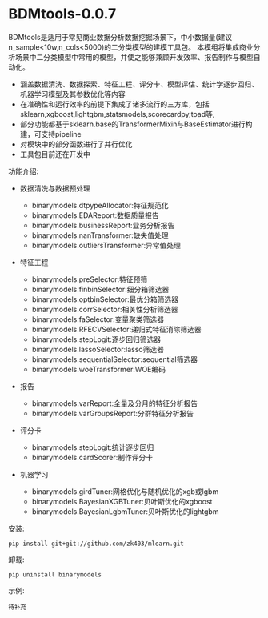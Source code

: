 # BDMtools-0.0.7

BDMtools是适用于常见商业数据分析数据挖掘场景下，中小数据量(建议n_sample<10w,n_cols<5000)的二分类模型的建模工具包。
本模组将集成商业分析场景中二分类模型中常用的模型，并使之能够兼顾开发效率、报告制作与模型自动化。

+ 涵盖数据清洗、数据探索、特征工程、评分卡、模型评估、统计学逐步回归、机器学习模型及其参数优化等内容
+ 在准确性和运行效率的前提下集成了诸多流行的三方库，包括sklearn,xgboost,lightgbm,statsmodels,scorecardpy,toad等,
+ 部分功能都基于sklearn.base的TransformerMixin与BaseEstimator进行构建，可支持pipeline
+ 对模块中的部分函数进行了并行优化
+ 工具包目前还在开发中

功能介绍:

+ 数据清洗与数据预处理

    - binarymodels.dtpypeAllocator:特征规范化
    - binarymodels.EDAReport:数据质量报告
    - binarymodels.businessReport:业务分析报告
    - binarymodels.nanTransformer:缺失值处理
    - binarymodels.outliersTransformer:异常值处理

+ 特征工程
    - binarymodels.preSelector:特征预筛
    - binarymodels.finbinSelector:细分箱筛选器
    - binarymodels.optbinSelector:最优分箱筛选器
    - binarymodels.corrSelector:相关性分析筛选器
    - binarymodels.faSelector:变量聚类筛选器
    - binarymodels.RFECVSelector:递归式特征消除筛选器
    - binarymodels.stepLogit:逐步回归筛选器
    - binarymodels.lassoSelector:lasso筛选器
    - binarymodels.sequentialSelector:sequential筛选器
    - binarymodels.woeTransformer:WOE编码
    
+ 报告
    - binarymodels.varReport:全量及分月的特征分析报告
    - binarymodels.varGroupsReport:分群特征分析报告

+ 评分卡
    - binarymodels.stepLogit:统计逐步回归
    - binarymodels.cardScorer:制作评分卡

+ 机器学习
    - binarymodels.girdTuner:网格优化与随机优化的xgb或lgbm
    - binarymodels.BayesianXGBTuner:贝叶斯优化的xgboost
    - binarymodels.BayesianLgbmTuner:贝叶斯优化的lightgbm

安装: 

```
pip install git+git://github.com/zk403/mlearn.git
```

卸载: 

```
pip uninstall binarymodels
```

示例:

```
待补充
```





